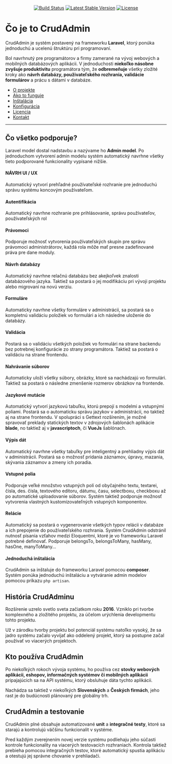 <p align="center">
<a href="https://travis-ci.org/crudadmin/crudadmin"><img src="https://api.travis-ci.com/crudadmin/crudadmin.svg" alt="Build Status"></a>
<a href="https://packagist.org/packages/crudadmin/crudadmin"><img src="https://poser.pugx.org/crudadmin/crudadmin/v/stable.svg" alt="Latest Stable Version"></a>
<a href="https://packagist.org/packages/crudadmin/crudadmin"><img src="https://poser.pugx.org/crudadmin/crudadmin/license.svg" alt="License"></a>
</p>

# Čo je to CrudAdmin

CrudAdmin je systém postavený na frameworku **Laravel**, ktorý ponúka jednoduchú a ucelenú štruktúru pri programovaní.

Bol navrhnutý pre programátorov a firmy zamerané na vývoj webových a mobilných databázových aplikácii. V jednoduchosti **niekoľko násobne zvyšuje produktivitu** programátora tým, že **odbremeňuje** všetky zložité kroky ako **návrh databázy, použivateľského rozhrania, validácie formulárov** a prácu s dátami v databáze.

- [O projekte](https://docs.crudadmin.com/#/)
- [Ako to funguje](https://docs.crudadmin.com/#/how-it-works.md)
- [Inštalácia](https://docs.crudadmin.com/#/install.md)
- [Konfigurácia](https://docs.crudadmin.com/#/config.md)
- [Licencia](https://docs.crudadmin.com/#/license.md)
- [Kontakt](https://docs.crudadmin.com/#/contact.md)

---

## Čo všetko podporuje?

Laravel model dostal nadstavbu a nazývame ho **Admin model**. Po jednoduchom vytvorení admin modelu systém automatický navrhne všetky tieto podporované funkcionality vypísané nižšie.

#### NÁVRH UI / UX
Automatický vytvorí prehľadné používateľské rozhranie pre jednoduchú správu systému koncovým používateľom.

#### Autentifikácia
Automatický navrhne rozhranie pre prihlásovanie, správu používateľov, používateľských rol

#### Právomoci
Podporuje možnosť vytvorenia používateľských skupín pre správu právomoci administrátorov, každá rola môže mať presne zadefinované práva pre dane moduly.

#### Návrh databázy
Automatický navrhne relačnú databázu bez akejkoľvek znalosti databázového jazyka. Taktiež sa postará o jej modifikáciu pri vývoji projektu alebo migrovaní na novú verziu.

#### Formuláre
Automaticky navrhne všetky formuláre v administrácii, sa postará sa o kompletnú validáciu položiek vo formulári a ich následne uloženie do databázy.

#### Validácia
Postará sa o validáciu všetkých položiek vo formulári na strane backendu bez potrebnej konfigurácie zo strany programátora. Taktiež sa postará o validáciu na strane frontendu.

#### Nahrávanie súborov
Automaticky uloží všetky súbory, obrázky, ktoré sa nachádzajú vo formulári. Taktiež sa postará o následne zmenšenie rozmerov obrázkov na frontende.

#### Jazykové mutácie
Automatický vytvorí jazykovú tabuľku, ktorú prepojí s modelmi a vstupnými poliami. Postará sa o automaticku správu jazykov v administrácii, no taktiež aj na strane frontendu. V spolupráci s Gettext rozšírením, je možné spravovať preklady statických textov v zdrojových šablonách aplikácie **blade**, no taktiež aj v **javascriptoch**, či **VueJs** šablónach.

#### Výpis dát
Automatický navrhne všetky tabuľky pre inteligentný a prehliadny výpis dát v administrácii. Postará sa o možnosť pridania záznamov, úpravy, mazania, skývania záznamov a zmeny ich poradia.

#### Vstupné polia
Podporuje veľké množstvo vstupných polí od obyčajného textu, textarei, čísla, des. čísla, textového editoru, dátumu, času, selectboxu, checkboxu až po automatické uploadovanie súborov. Systém taktiež podporuje možnosť vytvorenia vlastných kustomizovateľných vstupných komponentov.

#### Relácie
Automatický sa postará o vygenerovanie všetkých typov relácii v databáze a ich prepojenie do používateľského rozhrania. Systém CrudAdmin odstránil nutnosť písania vzťahov medzi Eloquentmi, ktoré je vo frameworku Laravel potrebné definovať. Podporuje belongsTo, belongsToMany, hasMany, hasOne, manyToMany...

#### Jednoduchá inštalácia
CrudAdmin sa inštaluje do frameworku Laravel pomocou **composer**. Systém ponúka jednoduchú inštaláciu a vytváranie admin modelov pomocou príkazu `php artisan`.

## História CrudAdminu

Rozšírenie uzrelo svetlo sveta začiatkom roku **2016**. Vzniklo pri tvorbe komplexného a zložitého projektu, za účelom urýchlenia developmentu tohto projektu.

Už v zárodku tvorby projektu bol potenciál systému natoľko vysoký, že sa jadro systému začalo vyvíjať ako oddelený projekt, ktorý  sa postupne začal používať vo viacerých projektoch.

## Kto používa CrudAdmin

Po niekoľkých rokoch vývoja systému, ho používa cez **stovky webových aplikácii, eshopov, informačných systémov či mobilných aplikácii** pripajajúcich sa na API systému, ktorý obsluhuje dáta tychto aplikácii.

Nachádza sa taktiež v niekoľkých **Slovenských** a **Českých firmách**, jeho rast je do budúcnosti plánovaný pre globálny trh.

## CrudAdmin a testovanie

CrudAdmin plné obsahuje automatizované **unit** a **integračné testy**, ktoré sa starajú a kontrolujú väčšinu funkcionalit v systéme.

Pred každým zverejnením novej verzie systému podliehaju jeho súčasti kontrole funkcionality na viacerých testovacích rozhraniach. Kontrola taktiež prebieha pomocou integračných testov, ktoré automatický spustia aplikáciu a otestujú jej správne chovanie v prehliadači.